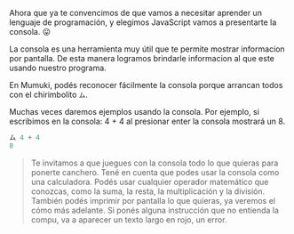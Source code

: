 Ahora que ya te convencimos de que vamos a necesitar aprender un lenguaje de programación, y elegimos JavaScript vamos a presentarte la consola. :stuck_out_tongue:

La consola es una herramienta muy útil que te permite mostrar informacion por pantalla. De esta manera logramos brindarle informacion al que este usando nuestro programa.

En Mumuki, podés reconocer fácilmente la consola porque arrancan todos con el chirimbolito `ム`.

Muchas veces daremos ejemplos usando la consola. Por ejemplo, si escribimos en la consola: 4 + 4 al presionar enter la consola mostrará un 8.


```javascript
ム 4 + 4
8
```


> Te invitamos a que juegues con la consola todo lo que quieras para ponerte canchero. Tené en cuenta que podes usar la consola como una calculadora. Podés usar cualquier operador matemático que conozcas, como la suma, la resta, la multiplicación y la división. También podés imprimir por pantalla lo que quieras, ya veremos el cómo más adelante. Si ponés alguna instrucción que no entienda la compu, va a aparecer un texto largo en rojo, un error.
